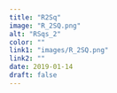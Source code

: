 ```yaml
---
title: "R2Sq"
image: "R_2SQ.png"
alt: "RSqs_2"
color: ""
link1: "images/R_2SQ.png"
link2: ""
date: 2019-01-14
draft: false
---
```


